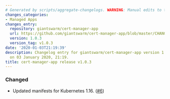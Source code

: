 ```yaml
---
# Generated by scripts/aggregate-changelogs. WARNING: Manual edits to this files will be overwritten.
changes_categories:
- Managed Apps
changes_entry:
  repository: giantswarm/cert-manager-app
  url: https://github.com/giantswarm/cert-manager-app/blob/master/CHANGELOG.md#103-2020-01-03
  version: 1.0.3
  version_tag: v1.0.3
date: '2020-01-03T21:19:39'
description: Changelog entry for giantswarm/cert-manager-app version 1.0.3, published
  on 03 January 2020, 21:19.
title: cert-manager-app release v1.0.3
---
```


### Changed
- Updated manifests for Kubernetes 1.16. ([#6](https://github.com/giantswarm/cert-manager-app/pull/6))
